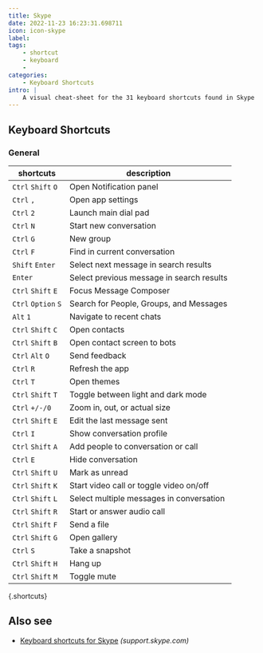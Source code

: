 ```yaml
---
title: Skype
date: 2022-11-23 16:23:31.698711
icon: icon-skype
label: 
tags: 
    - shortcut
    - keyboard
    - 
categories:
    - Keyboard Shortcuts
intro: |
    A visual cheat-sheet for the 31 keyboard shortcuts found in Skype
---
```




Keyboard Shortcuts
------------------



### General

shortcuts | description
---|---
`Ctrl` `Shift` `O`  | Open Notification panel
`Ctrl` `,`  | Open app settings
`Ctrl` `2`  | Launch main dial pad
`Ctrl` `N`  | Start new conversation
`Ctrl` `G`  | New group
`Ctrl` `F`  | Find in current conversation
`Shift` `Enter`  | Select next message in search results
`Enter`  | Select previous message in search results
`Ctrl` `Shift` `E`  | Focus Message Composer
`Ctrl` `Option` `S`  | Search for People, Groups, and Messages
`Alt` `1`  | Navigate to recent chats
`Ctrl` `Shift` `C`  | Open contacts
`Ctrl` `Shift` `B`  | Open contact screen to bots
`Ctrl` `Alt` `O`  | Send feedback
`Ctrl` `R`  | Refresh the app
`Ctrl` `T`  | Open themes
`Ctrl` `Shift` `T`  | Toggle between light and dark mode
`Ctrl` `+/-/0`  | Zoom in, out, or actual size
`Ctrl` `Shift` `E`  | Edit the last message sent
`Ctrl` `I`  | Show conversation profile
`Ctrl` `Shift` `A`  | Add people to conversation or call
`Ctrl` `E`  | Hide conversation
`Ctrl` `Shift` `U`  | Mark as unread
`Ctrl` `Shift` `K`  | Start video call or toggle video on/off
`Ctrl` `Shift` `L`  | Select multiple messages in conversation
`Ctrl` `Shift` `R`  | Start or answer audio call
`Ctrl` `Shift` `F`  | Send a file
`Ctrl` `Shift` `G`  | Open gallery
`Ctrl` `S`  | Take a snapshot
`Ctrl` `Shift` `H`  | Hang up
`Ctrl` `Shift` `M`  | Toggle mute
{.shortcuts}




Also see
--------
- [Keyboard shortcuts for Skype](https://support.skype.com/en/faq/FA12025/what-are-keyboard-shortcuts-and-how-do-i-use-them-in-skype) _(support.skype.com)_
